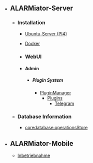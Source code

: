 * ## ALARMiator-Server
  * ### Installation
    * [Ubuntu-Server (PI4)](ALARMiator-Server/Installation/Installation-eine-Raspberry-PI4-mit-Ubuntu-Server-und-ALARMiator-Server.md)
    * [Docker](ALARMiator-Server/Installation/Using-docker-to-run-the-ALARMiator-Server.md)

    * ### WebUI
    * #### Admin
      * ##### Plugin System
        * [PluginManager](ALARMiator-Server\WebUI\Admin\Plugins\PluginManager.md)
          * [Plugins](ALARMiator-Server\WebUI\Admin\Plugins\Plugins.md)
            * [Telegram](ALARMiator-Server\WebUI\Admin\Plugins\Telegram-Plugin.md)
  * ### Database Information
    * [coredatabase.operationsStore](ALARMiator-Server/Table-coredatabase.operationsStore.md)

* ## ALARMiator-Mobile
  * [Inbetriebnahme](ALARMiator-Mobile/Inbetriebnahme/ALARMiator-Mobile-Inbetriebnahme.md)
